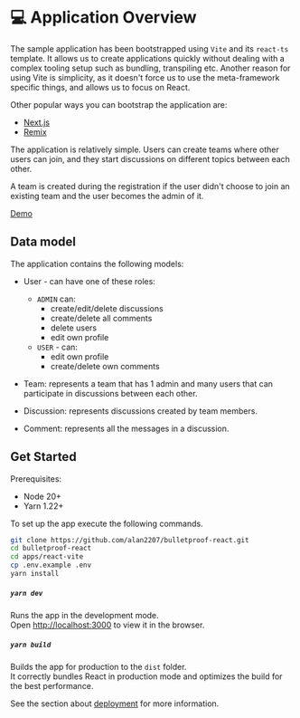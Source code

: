 # 💻 Application Overview

The sample application has been bootstrapped using `Vite` and its `react-ts` template. It allows us to create applications quickly without dealing with a complex tooling setup such as bundling, transpiling etc. Another reason for using Vite is simplicity, as it doesn't force us to use the meta-framework specific things, and allows us to focus on React.

Other popular ways you can bootstrap the application are:

- [Next.js](https://nextjs.org/)
- [Remix](https://remix.run/)

The application is relatively simple. Users can create teams where other users can join, and they start discussions on different topics between each other.

A team is created during the registration if the user didn't choose to join an existing team and the user becomes the admin of it.

[Demo](https://bulletproof-react-app.netlify.app)

## Data model

The application contains the following models:

- User - can have one of these roles:

  - `ADMIN` can:
    - create/edit/delete discussions
    - create/delete all comments
    - delete users
    - edit own profile
  - `USER` - can:
    - edit own profile
    - create/delete own comments

- Team: represents a team that has 1 admin and many users that can participate in discussions between each other.

- Discussion: represents discussions created by team members.

- Comment: represents all the messages in a discussion.

## Get Started

Prerequisites:

- Node 20+
- Yarn 1.22+

To set up the app execute the following commands.

```bash
git clone https://github.com/alan2207/bulletproof-react.git
cd bulletproof-react
cd apps/react-vite
cp .env.example .env
yarn install
```

##### `yarn dev`

Runs the app in the development mode.\
Open [http://localhost:3000](http://localhost:3000) to view it in the browser.

##### `yarn build`

Builds the app for production to the `dist` folder.\
It correctly bundles React in production mode and optimizes the build for the best performance.

See the section about [deployment](https://vitejs.dev/guide/static-deploy) for more information.
